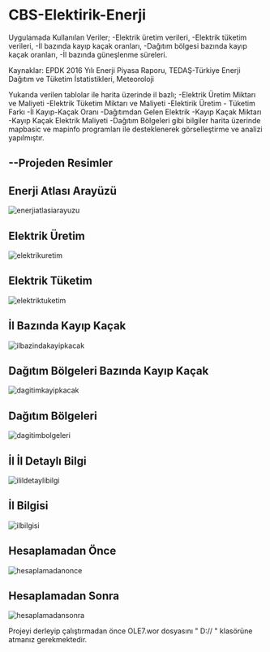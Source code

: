 # CBS-Elektirik-Enerji

Uygulamada Kullanılan Veriler;
-Elektrik üretim verileri,
-Elektrik tüketim verileri,
-İl bazında kayıp kaçak oranları,
-Dağıtım bölgesi bazında kayıp kaçak oranları,
-İl bazında güneşlenme süreleri.

Kaynaklar: EPDK 2016 Yılı Enerji Piyasa Raporu, TEDAŞ-Türkiye Enerji Dağıtım ve Tüketim İstatistikleri, Meteoroloji 

Yukarıda verilen tablolar ile harita üzerinde il bazlı;
-Elektrik Üretim Miktarı ve Maliyeti
-Elektrik Tüketim Miktarı ve Maliyeti
-Elektirik Üretim - Tüketim Farkı
-İl Kayıp-Kaçak Oranı
-Dağıtımdan Gelen Elektrik 
-Kayıp Kaçak Miktarı
-Kayıp Kaçak Elektrik Maliyeti
-Dağıtım Bölgeleri
gibi bilgiler harita üzerinde mapbasic ve mapinfo programları ile desteklenerek görselleştirme ve analizi yapılmıştır.

## --Projeden Resimler

## Enerji Atlası Arayüzü
![enerjiatlasiarayuzu](https://user-images.githubusercontent.com/11167289/42168553-f8141f52-7e19-11e8-93c5-d34da2db36ea.png)

## Elektrik Üretim                    
![elektrikuretim](https://user-images.githubusercontent.com/11167289/42168965-17f069b0-7e1b-11e8-955d-b2147cdd0bfe.png)

## Elektrik Tüketim                                                                                                       
![elektriktuketim](https://user-images.githubusercontent.com/11167289/42169010-3fe1b6b8-7e1b-11e8-9b43-8f02a2220dc3.png)

## İl Bazında Kayıp Kaçak                                                             
![ilbazindakayipkacak](https://user-images.githubusercontent.com/11167289/42169034-51c13de0-7e1b-11e8-80b0-12d600366139.png)

## Dağıtım Bölgeleri Bazında Kayıp Kaçak                                       
![dagitimkayipkacak](https://user-images.githubusercontent.com/11167289/42169061-619b5e6c-7e1b-11e8-97cb-b05cba787a0c.png)

## Dağıtım Bölgeleri                                
![dagitimbolgeleri](https://user-images.githubusercontent.com/11167289/42169086-74d7a526-7e1b-11e8-8643-55e7103cb0ef.png)
 
## İl İl Detaylı Bilgi                                   
![ilildetaylibilgi](https://user-images.githubusercontent.com/11167289/42169126-8b817f54-7e1b-11e8-9c97-a5c0063196ee.png)

## İl Bilgisi                                   
![ilbilgisi](https://user-images.githubusercontent.com/11167289/42169157-99b73118-7e1b-11e8-9ae9-99ee2498c18a.png)

## Hesaplamadan Önce                                           
![hesaplamadanonce](https://user-images.githubusercontent.com/11167289/42169188-ac491f44-7e1b-11e8-90ef-92b67ce201ef.png)

## Hesaplamadan Sonra                                           
![hesaplamadansonra](https://user-images.githubusercontent.com/11167289/42169220-c164eed0-7e1b-11e8-92a7-7cd358a4a660.png)

Projeyi derleyip çalıştırmadan önce OLE7.wor dosyasını   " D:// " klasörüne atmanız gerekmektedir.
